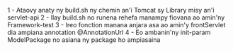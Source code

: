 1 - Ataovy anaty ny build.sh ny chemin an'i Tomcat sy Library misy an'i servlet-api
2 - Ilay build.sh no runena rehefa manampy fiovana ao amin'ny Framework-test
3 - Ireo fonction manana anjara asa ao amin'y frontServlet dia ampiana annotation @AnnotationUrl
4 - Eo ambanin'ny init-param ModelPackage no asiana ny package ho ampiasaina
